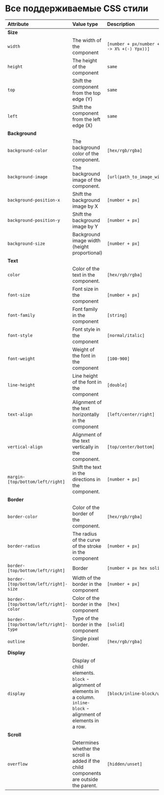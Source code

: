 # Все поддерживаемые CSS стили

| Attribute | Value type | Description |
| :--- | :--- | :--- |
| **Size** |  |  |
| `width` | The width of the component | `[number + px/number + %/calc((expr -> X% +(-) Ypx))]` |
| `height` | The height of the component | `same` |
| `top` | Shift the component from the top edge \(Y\) | `same` |
| `left` | Shift the component from the left edge \(X\) | `same` |
| **Background** |  |  |
| `background-color` | The background color of the component. | `[hex/rgb/rgba]` |
| `background-image` | The background image of the component. | `[url(path_to_image_without_quotes)]` |
| `background-position-x` | Shift the background image by X | `[number + px]` |
| `background-position-y` | Shift the background image by Y | `[number + px]` |
| `background-size` | Background image width \(height proportional\) | `[number + px]` |
| **Text** |  |  |
| `color` | Color of the text in the component. | `[hex/rgb/rgba]` |
| `font-size` | Font size in the component | `[number + px]` |
| `font-family` | Font family in the component | `[string]` |
| `font-style` | Font style in the component | `[normal/italic]` |
| `font-weight` | Weight of the font in the component | `[100-900]` |
| `line-height` | Line height of the font in the component | `[double]` |
| `text-align` | Alignment of the text horizontally in the component | `[left/center/right]` |
| `vertical-align` | Alignment of the text vertically in the component. | `[top/center/bottom]` |
| `margin-[top/bottom/left/right]` | Shift the text in the directions in the component. | `[number + px]` |
| **Border** |  |  |
| `border-color` | Color of the border of the component. | `[hex/rgb/rgba]` |
| `border-radius` | The radius of the curve of the stroke in the component | `[number + px]` |
| `border-[top/bottom/left/right]` | Border | `[number + px hex solid]` |
| `border-[top/bottom/left/right]-size` | Width of the border in the component | `[number + px]` |
| `border-[top/bottom/left/right]-color` | Color of the border in the component | `[hex]` |
| `border-[top/bottom/left/right]-type` | Type of the border in the component | `[solid]` |
| `outline` | Single pixel border. | `[hex/rgb/rgba]` |
| **Display** |  |  |
| `display` | Display of child elements. `block` - alignment of elements in a column. `inline-block` - alignment of elements in a row. | `[block/inline-block/unset]` |
| **Scroll** |  |  |
| `overflow` | Determines whether the scroll is added if the child components are outside the parent. | `[hidden/unset]` |

